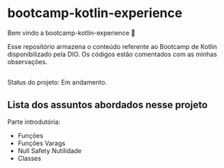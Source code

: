 # bootcamp-kotlin-experience

Bem vindo a bootcamp-kotlin-experience :tada:

Esse repositório armazena o conteúdo referente ao Bootcamp de Kotlin disponibilizado pela DIO.
Os códigos estão comentados com as minhas observações.

##
Status do projeto: Em andamento.
##

## Lista dos assuntos abordados nesse projeto

Parte introdutória: 
- Funções
- Funções Varags
- Null Safety Nutilidade
- Classes